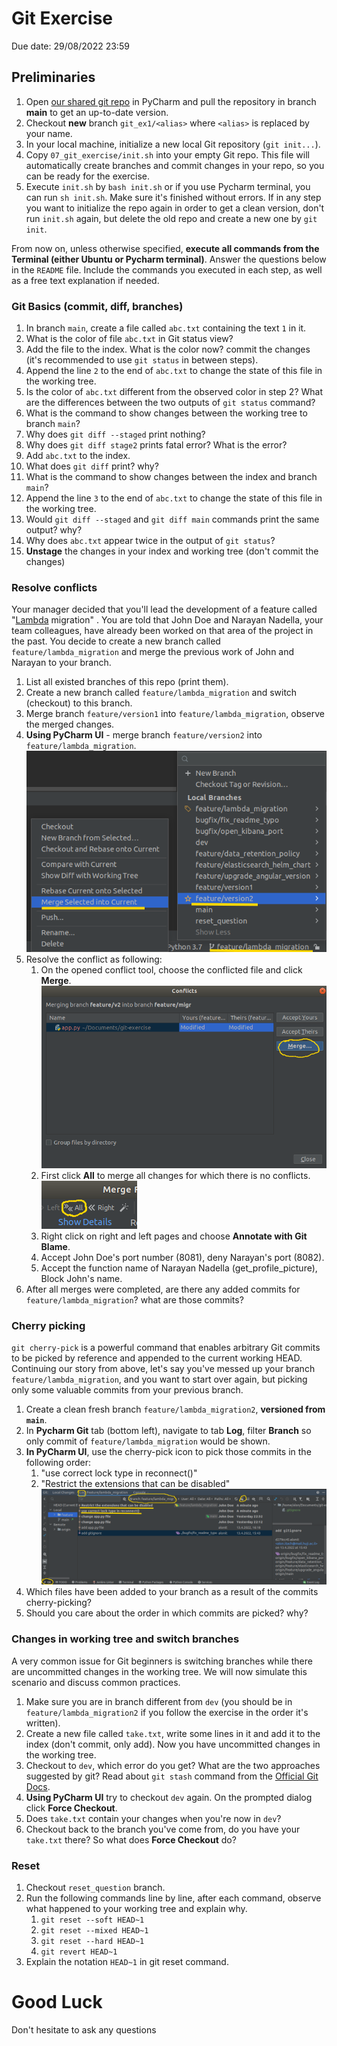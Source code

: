 # Git Exercise
Due date: 29/08/2022 23:59


## Preliminaries

1. Open [our shared git repo](https://github.com/alonitac/DevOpsMay22) in PyCharm and pull the repository in branch **main** to get an up-to-date version.
2. Checkout **new** branch `git_ex1/<alias>` where `<alias>` is replaced by your name.
3. In your local machine, initialize a new local Git repository (`git init...`). 
4. Copy `07_git_exercise/init.sh` into your empty Git repo. This file will automatically create branches and commit changes in your repo, so you can be ready for the exercise.  
5. Execute `init.sh` by `bash init.sh` or if you use Pycharm terminal, you can run `sh init.sh`. Make sure it's finished without errors. If in any step you want to initialize the repo again in order to get a clean version, don't run `init.sh` again, but delete the old repo and create a new one by `git init`.

From now on, unless otherwise specified, **execute all commands from the Terminal (either Ubuntu or Pycharm terminal)**. Answer the questions below in the `README` file. Include the commands you executed in each step, as well as a free text explanation if needed.

### Git Basics (commit, diff, branches)

1. In branch `main`, create a file called `abc.txt` containing the text `1` in it.
2. What is the color of file `abc.txt` in Git status view?
3. Add the file to the index. What is the color now? commit the changes (it's recommended to use `git status` in between steps).
4. Append the line `2` to the end of `abc.txt` to change the state of this file in the working tree.
5. Is the color of `abc.txt` different from the observed color in step 2? What are the differences between the two outputs of `git status` command?
6. What is the command to show changes between the working tree to branch `main`?
7. Why does `git diff --staged` print nothing?
8. Why does `git diff stage2` prints fatal error? What is the error?
9. Add `abc.txt` to the index.
10. What does `git diff` print? why?
11. What is the command to show changes between the index and branch `main`?
12. Append the line `3` to the end of `abc.txt` to change the state of this file in the working tree.
13. Would `git diff --staged` and `git diff main` commands print the same output? why?
14. Why does `abc.txt` appear twice in the output of `git status`?
15. **Unstage** the changes in your index and working tree (don't commit the changes)

### Resolve conflicts

Your manager decided that you'll lead the development of a feature called "[Lambda](https://aws.amazon.com/lambda/) migration" .
You are told that John Doe and Narayan Nadella, your team colleagues, have already been worked on that area of the project in the past.
You decide to create a new branch called `feature/lambda_migration` and merge the previous work of John and Narayan to your branch.

1. List all existed branches of this repo (print them).
2. Create a new branch called `feature/lambda_migration` and switch (checkout) to this branch.
3. Merge branch `feature/version1` into `feature/lambda_migration`, observe the merged changes.
4. **Using PyCharm UI** - merge branch `feature/version2` into `feature/lambda_migration`.
   ![MergePyCharm](img/merge.png)
5. Resolve the conflict as following:
   1. On the opened conflict tool, choose the conflicted file and click **Merge**.  
      ![Conflict](img/conflict.png)
   2. First click **All** to merge all changes for which there is no conflicts.  
      ![All](img/conflict-all.png)
   3. Right click on right and left pages and choose **Annotate with Git Blame**.
   4. Accept John Doe's port number (8081), deny Narayan's port (8082).
   5. Accept the function name of Narayan Nadella (get_profile_picture), Block John's name.
6. After all merges were completed, are there any added commits for `feature/lambda_migration`? what are those commits?

### Cherry picking

`git cherry-pick` is a powerful command that enables arbitrary Git commits to be picked by reference and appended to the current working HEAD.
Continuing our story from above, let's say you've messed up your branch `feature/lambda_migration`, and you want to start over again, but picking only some valuable commits from your previous branch.

1. Create a clean fresh branch `feature/lambda_migration2`, **versioned from `main`**.
2. In **Pycharm Git** tab (bottom left), navigate to tab **Log**, filter **Branch** so only commit of `feature/lambda_migration` would be shown.
3. **In PyCharm UI**, use the cherry-pick icon to pick those commits in the following order:
    1. "use correct lock type in reconnect()"
    2. "Restrict the extensions that can be disabled"
       ![Cherry pick](img/cherry-pick.png)
4. Which files have been added to your branch as a result of the commits cherry-picking?
5. Should you care about the order in which commits are picked? why?


### Changes in working tree and switch branches

A very common issue for Git beginners is switching branches while there are uncommitted changes in the working tree. We will now simulate this scenario and discuss common practices.

1. Make sure you are in branch different from `dev` (you should be in `feature/lambda_migration2` if you follow the exercise in the order it's written).
2. Create a new file called `take.txt`, write some lines in it and add it to the index (don't commit, only add). Now you have uncommitted changes in the working tree.
3. Checkout to `dev`, which error do you get? What are the two approaches suggested by git? Read about `git stash` command from the [Official Git Docs](https://git-scm.com/docs/git-stash).
4. **Using PyCharm UI** try to checkout `dev` again. On the prompted dialog click **Force Checkout**.
5. Does `take.txt` contain your changes when you're now in `dev`?
6. Checkout back to the branch you've come from, do you have your `take.txt` there? So what does **Force Checkout** do?

### Reset

1. Checkout `reset_question` branch.
2. Run the following commands line by line, after each command, observe what happened to your working tree and explain why.
   1. `git reset --soft HEAD~1`
   2. `git reset --mixed HEAD~1`
   3. `git reset --hard HEAD~1`
   4. `git revert HEAD~1`
3. Explain the notation `HEAD~1` in git reset command.


# Good Luck

Don't hesitate to ask any questions
